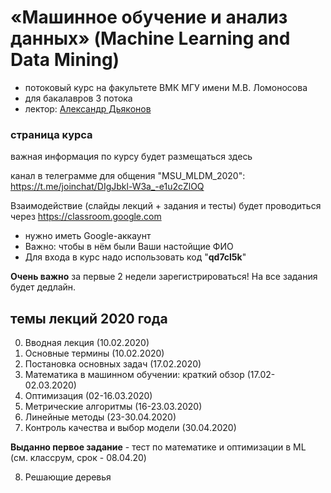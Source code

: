 # «Машинное обучение и анализ данных» (Machine Learning and Data Mining)
* потоковый курс на факультете ВМК МГУ имени М.В. Ломоносова 
* для бакалавров 3 потока
* лектор: [Александр Дьяконов](https://dyakonov.org/ag/)

### страница курса
важная информация по курсу будет размещаться здесь

канал в телеграмме для общения "MSU_MLDM_2020": https://t.me/joinchat/DIgJbkl-W3a_-e1u2cZlOQ

Взаимодействие (слайды лекций + задания и тесты) будет проводиться через https://classroom.google.com
* нужно иметь Google-аккаунт 
* Важно: чтобы в нём были Ваши настойщие ФИО
* Для входа в курс надо использовать код "**qd7cl5k**"

**Очень важно** за первые 2 недели зарегистрироваться! На все задания будет дедлайн.

## темы лекций 2020 года

0. Вводная лекция (10.02.2020)
1. Основные термины (10.02.2020)
2. Постановка основных задач (17.02.2020)
3. Математика в машинном обучении: краткий обзор (17.02-02.03.2020)
4. Оптимизация (02-16.03.2020)
5. Метрические алгоритмы (16-23.03.2020)
6. Линейные методы (23-30.04.2020)
7. Контроль качества и выбор модели (30.04.2020)

**Выданно первое задание** - тест по математике и оптимизации в ML (см. классрум, срок - 08.04.20)

8. Решающие деревья
